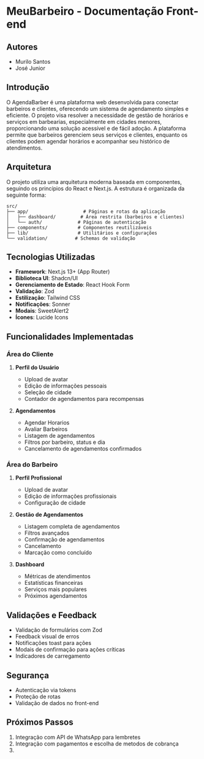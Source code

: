 # MeuBarbeiro - Documentação Front-end

## Autores
- Murilo Santos
- José Junior

## Introdução
O AgendaBarber é uma plataforma web desenvolvida para conectar barbeiros e clientes, oferecendo um sistema de agendamento simples e eficiente. O projeto visa resolver a necessidade de gestão de horários e serviços em barbearias, especialmente em cidades menores, proporcionando uma solução acessível e de fácil adoção. A plataforma permite que barbeiros gerenciem seus serviços e clientes, enquanto os clientes podem agendar horários e acompanhar seu histórico de atendimentos.

## Arquitetura
O projeto utiliza uma arquitetura moderna baseada em componentes, seguindo os princípios do React e Next.js. A estrutura é organizada da seguinte forma:

```
src/
├── app/                    # Páginas e rotas da aplicação
│   ├── dashboard/         # Área restrita (barbeiros e clientes)
│   └── auth/             # Páginas de autenticação
├── components/           # Componentes reutilizáveis
├── lib/                  # Utilitários e configurações
└── validation/          # Schemas de validação
```

## Tecnologias Utilizadas
- **Framework**: Next.js 13+ (App Router)
- **Biblioteca UI**: Shadcn/UI
- **Gerenciamento de Estado**: React Hook Form
- **Validação**: Zod
- **Estilização**: Tailwind CSS
- **Notificações**: Sonner
- **Modais**: SweetAlert2
- **Ícones**: Lucide Icons

## Funcionalidades Implementadas

### Área do Cliente
1. **Perfil do Usuário**
   - Upload de avatar
   - Edição de informações pessoais
   - Seleção de cidade
   - Contador de agendamentos para recompensas

2. **Agendamentos**
   - Agendar Horarios
   - Avaliar Barbeiros
   - Listagem de agendamentos
   - Filtros por barbeiro, status e dia
   - Cancelamento de agendamentos confirmados

### Área do Barbeiro
1. **Perfil Profissional**
   - Upload de avatar
   - Edição de informações profissionais
   - Configuração de cidade

2. **Gestão de Agendamentos**
   - Listagem completa de agendamentos
   - Filtros avançados
   - Confirmação de agendamentos
   - Cancelamento
   - Marcação como concluído

3. **Dashboard**
   - Métricas de atendimentos
   - Estatísticas financeiras
   - Serviços mais populares
   - Próximos agendamentos

## Validações e Feedback
- Validação de formulários com Zod
- Feedback visual de erros
- Notificações toast para ações
- Modais de confirmação para ações críticas
- Indicadores de carregamento


## Segurança
- Autenticação via tokens
- Proteção de rotas
- Validação de dados no front-end

## Próximos Passos
1. Integração com API de WhatsApp para lembretes
2. Integração com pagamentos e escolha de metodos de cobrança
3. 

